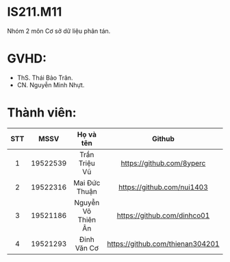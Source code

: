# IS211.M11
Nhóm 2 môn Cơ sở dữ liệu phân tán.
# GVHD:
- ThS. Thái Bảo Trân.
- CN. Nguyễn Minh Nhựt.
# Thành viên:
STT |   MSSV   |      Họ và tên     |            Github                 |
:--:|:--------:|:------------------:|:---------------------------------:|
 1  | 19522539 |    Trần Triệu Vũ   |  https://github.com/8yperc        |
 2  | 19522316 |    Mai Đức Thuận   |  https://github.com/nui1403       |
 3  | 19521186 | Nguyễn Võ Thiên Ân |  https://github.com/dinhco01      |
 4  | 19521293 |     Đinh Văn Cơ    |  https://github.com/thienan304201 |
